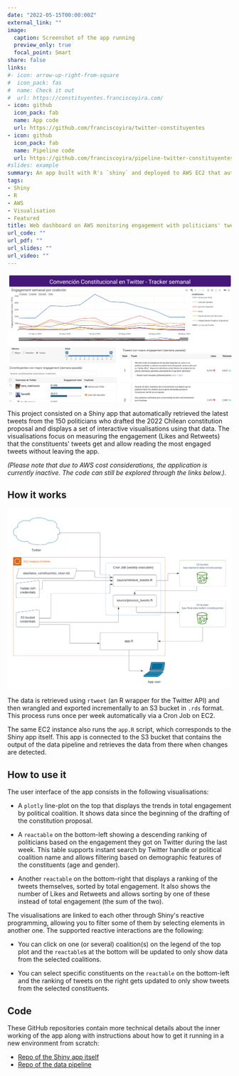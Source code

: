 ```yaml
---
date: "2022-05-15T00:00:00Z"
external_link: ""
image:
  caption: Screenshot of the app running
  preview_only: true
  focal_point: Smart
share: false
links:
#- icon: arrow-up-right-from-square
#  icon_pack: fas
#  name: Check it out
#  url: https://constituyentes.franciscoyira.com/
- icon: github
  icon_pack: fab
  name: App code
  url: https://github.com/franciscoyira/twitter-constituyentes
- icon: github
  icon_pack: fab
  name: Pipeline code
  url: https://github.com/franciscoyira/pipeline-twitter-constituyentes
#slides: example
summary: An app built with R's `shiny` and deployed to AWS EC2 that automatically retrieves and visualises the most liked and RT'd tweets from the Chilean politicians who drafted the 2022 constitution proposal. 
tags:
- Shiny
- R
- AWS
- Visualisation
- Featured
title: Web dashboard on AWS monitoring engagement with politicians' tweets
url_code: ""
url_pdf: ""
url_slides: ""
url_video: ""
---
```


![](images/shiny_app.png)

This project consisted on a Shiny app that automatically retrieved the latest tweets from the 150 politicians who drafted the 2022 Chilean constitution proposal and displays a set of interactive visualisations using that data. The visualisations focus on measuring the engagement (Likes and Retweets) that the constituents' tweets get and allow reading the most engaged tweets without leaving the app.

*(Please note that due to AWS cost considerations, the application is currently inactive. The code can still be explored through the links below.).*

## How it works

![](images/diagram.png)

The data is retrieved using `rtweet` (an R wrapper for the Twitter API) and then wrangled and exported incrementally to an S3 bucket in `.rds` format. This process runs once per week automatically via a Cron Job on EC2.

The same EC2 instance also runs the `app.R` script, which corresponds to the Shiny app itself. This app is connected to the S3 bucket that contains the output of the data pipeline and retrieves the data from there when changes are detected.

## How to use it

The user interface of the app consists in the following visualisations:

-   A `plotly` line-plot on the top that displays the trends in total engagement by political coalition. It shows data since the beginning of the drafting of the constitution proposal.

-   A `reactable` on the bottom-left showing a descending ranking of politicians based on the engagement they got on Twitter during the last week. This table supports instant search by Twitter handle or political coalition name and allows filtering based on demographic features of the constituents (age and gender).

-   Another `reactable` on the bottom-right that displays a ranking of the tweets themselves, sorted by total engagement. It also shows the number of Likes and Retweets and allows sorting by one of these instead of total engagement (the sum of the two).

The visualisations are linked to each other through Shiny's reactive programming, allowing you to filter some of them by selecting elements in another one. The supported reactive interactions are the following:

-   You can click on one (or several) coalition(s) on the legend of the top plot and the `reactable`s at the bottom will be updated to only show data from the selected coalitions.

-   You can select specific constituents on the `reactable` on the bottom-left and the ranking of tweets on the right gets updated to only show tweets from the selected constituents.

## Code

These GitHub repositories contain more technical details about the inner working of the app along with instructions about how to get it running in a new environment from scratch:

- [Repo of the Shiny app itself](https://github.com/franciscoyira/twitter-constituyentes)
- [Repo of the data pipeline](https://github.com/franciscoyira/twitter-constituyentes)